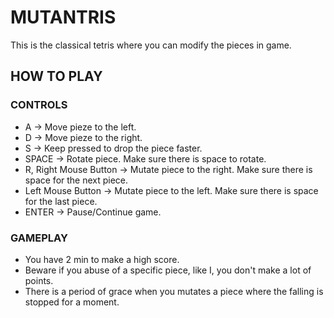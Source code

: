 MUTANTRIS
=========

This is the classical tetris where you can modify the pieces in game.

## HOW TO PLAY

### CONTROLS

- A -> Move pieze to the left.
- D -> Move pieze to the right.
- S -> Keep pressed to drop the piece faster.
- SPACE -> Rotate piece. Make sure there is space to rotate.
- R, Right Mouse Button -> Mutate piece to the right. Make sure there is space for the next piece.
- Left Mouse Button -> Mutate piece to the left. Make sure there is space for the last piece.
- ENTER -> Pause/Continue game.

### GAMEPLAY

- You have 2 min to make a high score.
- Beware if you abuse of a specific piece, like I, you don't make a lot of points.
- There is a period of grace when you mutates a piece where the falling is stopped for a moment.
